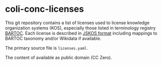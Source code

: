 # coli-conc-licenses

This git repository contains a list of licenses used to license knowledge organization systems (KOS), especially those listed in terminology registry [BARTOC](http://bartoc.org/). Each license is described in [JSKOS format](https://gbv.github.io/jskos/) including mappings to BARTOC taxonomy and/or Wikidata if available.

The primary source file is `licenses.yaml`.

The content of available as public domain (CC Zero).

